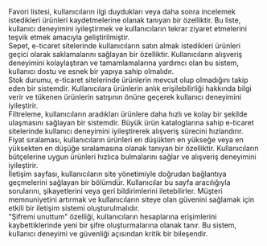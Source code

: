Favori listesi, kullanıcıların ilgi duydukları veya daha sonra incelemek istedikleri ürünleri kaydetmelerine olanak tanıyan bir özelliktir. Bu liste, kullanıcı deneyimini iyileştirmek ve kullanıcıların tekrar ziyaret etmelerini teşvik etmek amacıyla geliştirilmiştir.        
Sepet, e-ticaret sitelerinde kullanıcıların satın almak istedikleri ürünleri geçici olarak saklamalarını sağlayan bir özelliktir. Kullanıcıların alışveriş deneyimini kolaylaştıran ve tamamlamalarına yardımcı olan bu sistem, kullanıcı dostu ve esnek bir yapıya sahip olmalıdır.      
Stok durumu, e-ticaret sitelerinde ürünlerin mevcut olup olmadığını takip eden bir sistemdir. Kullanıcılara ürünlerin anlık erişilebilirliği hakkında bilgi verir ve tükenen ürünlerin satışının önüne geçerek kullanıcı deneyimini iyileştirir.       
Filtreleme, kullanıcıların aradıkları ürünlere daha hızlı ve kolay bir şekilde ulaşmasını sağlayan bir sistemdir. Büyük ürün kataloglarına sahip e-ticaret sitelerinde kullanıcı deneyimini iyileştirerek alışveriş sürecini hızlandırır.       
Fiyat sıralaması, kullanıcıların ürünleri en düşükten en yükseğe veya en yüksekten en düşüğe sıralamasına olanak tanıyan bir özelliktir. Kullanıcıların bütçelerine uygun ürünleri hızlıca bulmalarını sağlar ve alışveriş deneyimini iyileştirir.       
İletişim sayfası, kullanıcıların site yönetimiyle doğrudan bağlantıya geçmelerini sağlayan bir bölümdür. Kullanıcılar bu sayfa aracılığıyla sorularını, şikayetlerini veya geri bildirimlerini iletebilirler. Müşteri memnuniyetini artırmak ve kullanıcıların siteye olan güvenini sağlamak için etkili bir iletişim sistemi oluşturulmalıdır.        
"Şifremi unuttum" özelliği, kullanıcıların hesaplarına erişimlerini kaybettiklerinde yeni bir şifre oluşturmalarına olanak tanır. Bu sistem, kullanıcı deneyimi ve güvenliği açısından kritik bir bileşendir.

